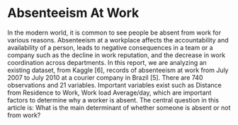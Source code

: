 # Absenteeism At Work
In the modern world, it is common to see people be absent from work for various reasons. Absenteeism at a workplace affects the accountability and availability of a person, leads to negative consequences in a team or a company such as the decline in work reputation, and the decrease in work coordination across departments. In this report, we are analyzing an existing dataset, from Kaggle [6], records of absenteeism at work from July 2007 to July 2010 at a courier company in Brazil [5]. There are 740 observations and 21 variables. Important variables exist such as Distance from Residence to Work, Work load Average/day, which are important factors to determine why a worker is absent. The central question in this article is: What is the main determinant of whether someone is absent or not from work?
